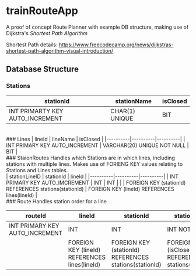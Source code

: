 # trainRouteApp
A proof of concept Route Planner with example DB structure, making use of Dijkstra's <i>Shortest Path Algorithm</i> 

Shortest Path details: https://www.freecodecamp.org/news/dijkstras-shortest-path-algorithm-visual-introduction/


## Database Structure
### Stations
| stationId | stationName | isClosed |
|----------|----------|----------|
| INT PRIMARTY KEY AUTO_INCREMENT | CHAR(1) UNIQUE | BIT |
<br>
### Lines
| lineId | lineName | isClosed | 
|----------|----------|----------|
| INT PRIMARY KEY AUTO_INCREMENT | VARCHAR(20) UNIQUE NOT NULL | BIT |
<br>
### StaionRoutes
Handles which Stations are in which lines, including stations with multiple lines. Makes use of FORIENG KEY values relating to Stations and Lines tables.
<br>
| stationLineID | stationId | lineId |
|----------|----------|----------|
| INT PRIMARY KEY AUTO_IMCREMENT | INT | INT |
|  | FOREIGN KEY (stationId) REFERENCES stations(stationId) | FOREIGN KEY (lineId) REFERENCES lines(lineId)  |
<br>
### Route
Handles station order for a line

| routeId | lineId | stationId | stationOrder | isClosed |
|----------|----------|----------|----------|----------|
| INT PRIMARY KEY AUTO_INCREMENT | INT | INT | INT NOT NULL | BIT |
| | FOREIGN KEY (lineId) REFERENCES lines(lineId) | FOREIGN KEY (stationId) REFERENCES stations(stationId)| FOREIGN KEY (isClosed) REFERENCES stations(stationId)|
